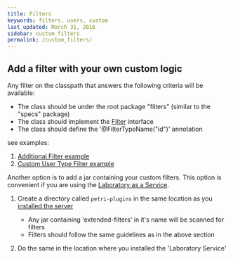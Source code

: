 ```yaml
---
title: Filters
keywords: filters, users, custom
last_updated: March 31, 2016
sidebar: custom_filters
permalink: /custom_filters/
---
```


## Add a filter with your own custom logic 

Any filter on the classpath that answers the following criteria will be available:

  - The class should be under the root package "filters" (similar to the "specs" package)
  - The class should implement the [Filter](https://github.com/wix/petri/blob/master/wix-petri-core/src/main/java/com/wixpress/petri/experiments/domain/Filter.java) interface 
  - The class should define the '@FilterTypeName("id")' annotation

see examples:

1. [Additional Filter example](https://github.com/wix/petri/blob/master/wix-petri-core/src/test/java/filters/AdditionalFilter.java)
2. [Custom User Type Filter example](https://github.com/wix/petri/blob/2c31c03a47dcf00466fc812834b5c7abdc3271ae/sample-extended-filters/src/main/java/filters/CustomUserTypeFilter.java)



Another option is to add a jar containing your custom filters. This option is convenient if you are using the [Laboratory as a Service]({{site.data.urls.using_laboratory_as_a_service.url}}).

1. Create a directory called `petri-plugins` in the same location as you [installed the server]({{site.data.urls.quickstart.url}}#install-petri-server)

	- Any jar containing 'extended-filters' in it's name will be scanned for filters
	- Filters should follow the same guidelines as in the above section

2. Do the same in the location where you installed the 'Laboratory Service'